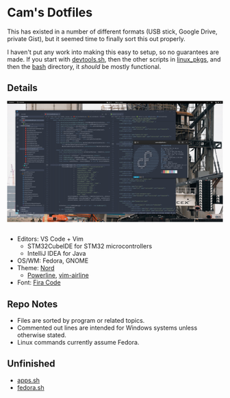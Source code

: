 # Cam's Dotfiles

This has existed in a number of different formats (USB stick, Google Drive, private Gist), but it seemed time to finally sort this out properly.

I haven't put any work into making this easy to setup, so no guarantees are made. If you start with [devtools.sh](./linux_pkgs/devtools.sh), then the other scripts in [linux_pkgs](./linux_pkgs/), and then the [bash](./bash/) directory, it _should_ be mostly functional.

## Details

<img alt="Screenshot of my Fedora desktop, featuring VS Code and GNOME terminal. VS Code is opened to cam-rod/wildfly-elytron, and GNOME Terminal shows neofetch." style="max-width: 100%; height: auto; display: block; margin: 0px auto;" src=./assets/cam-rod_theme.png><br>

- Editors: VS Code + Vim
    - STM32CubeIDE for STM32 microcontrollers
    - IntelliJ IDEA for Java
- OS/WM: Fedora, GNOME
- Theme: [Nord](https://github.com/arcticicestudio/nord)
    - [Powerline](https://github.com/powerline/powerline), [vim-airline](https://github.com/vim-airline/vim-airline)
- Font: [Fira Code](https://github.com/tonsky/FiraCode)

## Repo Notes

- Files are sorted by program or related topics.
- Commented out lines are intended for Windows systems unless otherwise stated.
- Linux commands currently assume Fedora.

## Unfinished

- [apps.sh](./linux_pkgs/apps.sh)
- [fedora.sh](./linux_pkgs/fedora.sh)
